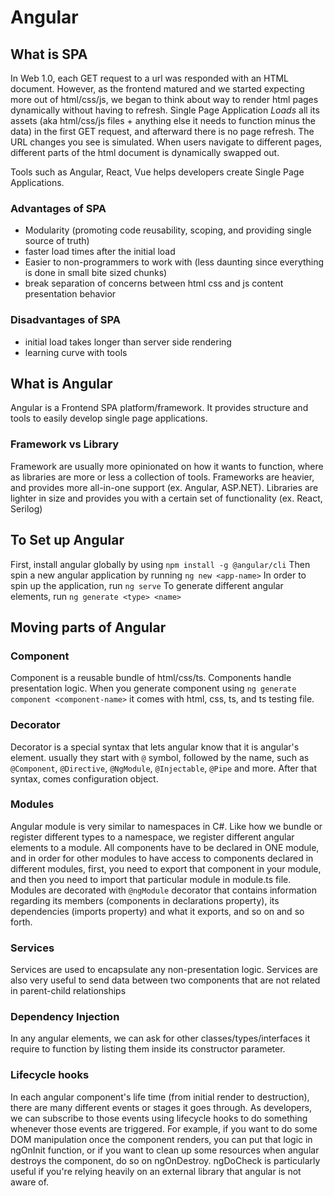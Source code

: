 # Angular

## What is SPA
In Web 1.0, each GET request to a url was responded with an HTML document.
However, as the frontend matured and we started expecting more out of html/css/js, we began to think about way to render html pages dynamically without having to refresh. Single Page Application _Loads_ all its assets (aka html/css/js files + anything else it needs to function minus the data) in the first GET request, and afterward there is no page refresh. The URL changes you see is simulated. When users navigate to different pages, different parts of the html document is dynamically swapped out.

Tools such as Angular, React, Vue helps developers create Single Page Applications.

### Advantages of SPA
- Modularity (promoting code reusability, scoping, and providing single source of truth)
- faster load times after the initial load
- Easier to non-programmers to work with (less daunting since everything is done in small bite sized chunks)
- break separation of concerns between html css and js content presentation behavior

### Disadvantages of SPA
- initial load takes longer than server side rendering
- learning curve with tools

## What is Angular
Angular is a Frontend SPA platform/framework. It provides structure and tools to easily develop single page applications.

### Framework vs Library 
Framework are usually more opinionated on how it wants to function, where as libraries are more or less a collection of tools. Frameworks are heavier, and provides more all-in-one support (ex. Angular, ASP.NET). Libraries are lighter in size and provides you with a certain set of functionality (ex. React, Serilog)

## To Set up Angular
First, install angular globally by using `npm install -g @angular/cli`
Then spin a new angular application by running `ng new <app-name>`
In order to spin up the application, run `ng serve`
To generate different angular elements, run `ng generate <type> <name>`

## Moving parts of Angular
### Component
Component is a reusable bundle of html/css/ts. Components handle presentation logic.
When you generate component using `ng generate component <component-name>` it comes with html, css, ts, and ts testing file.

### Decorator
Decorator is a special syntax that lets angular know that it is angular's element. usually they start with `@` symbol, followed by the name, such as `@Component`, `@Directive`, `@NgModule`, `@Injectable`, `@Pipe` and more. After that syntax, comes configuration object.

### Modules
Angular module is very similar to namespaces in C#. Like how we bundle or register different types to a namespace, we register different angular elements to a module. All components have to be declared in ONE module, and in order for other modules to have access to components declared in different modules, first, you need to export that component in your module, and then you need to import that particular module in module.ts file.
Modules are decorated with `@ngModule` decorator that contains information regarding its members (components in declarations property), its dependencies (imports property) and what it exports, and so on and so forth.

### Services
Services are used to encapsulate any non-presentation logic. Services are also very useful to send data between two components that are not related in parent-child relationships

### Dependency Injection
In any angular elements, we can ask for other classes/types/interfaces it require to function by listing them inside its constructor parameter.

### Lifecycle hooks
In each angular component's life time (from initial render to destruction), there are many different events or stages it goes through. As developers, we can subscribe to those events using lifecycle hooks to do something whenever those events are triggered. For example, if you want to do some DOM manipulation once the component renders, you can put that logic in ngOnInit function, or if you want to clean up some resources when angular destroys the component, do so on ngOnDestroy. ngDoCheck is particularly useful if you're relying heavily on an external library that angular is not aware of. 